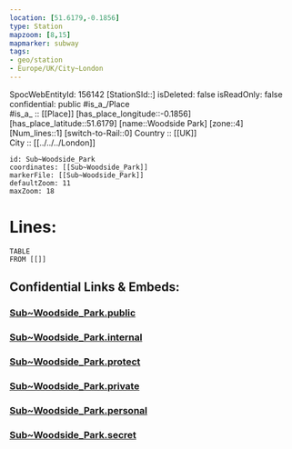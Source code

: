 ```yaml
---
location: [51.6179,-0.1856] 
type: Station 
mapzoom: [8,15] 
mapmarker: subway 
tags:
- geo/station
- Europe/UK/City~London
---
```

SpocWebEntityId: 156142
[StationSId::] 
isDeleted: false
isReadOnly: false
confidential: public
#is_a_/Place  
#is_a_ :: [[Place]] 
[has_place_longitude::-0.1856] 
[has_place_latitude::51.6179] 
[name::Woodside Park] 
[zone::4] 
[Num_lines::1] 
[switch-to-Rail::0] 
Country :: [[UK]]  
City :: [[../../../London]]  


```leaflet
id: Sub~Woodside_Park
coordinates: [[Sub~Woodside_Park]] 
markerFile: [[Sub~Woodside_Park]] 
defaultZoom: 11 
maxZoom: 18
```


# Lines: 
```dataview
TABLE 
FROM [[]] 
```


## Confidential Links & Embeds: 

### [Sub~Woodside_Park.public](/_public/\Earth\Continent\Europe\Europe~North\UK\England\Regions~England\London,Greater\cities~GreaterLondon\Underground\StationSub~Woodside_Park.public.md) 

### [Sub~Woodside_Park.internal](/_internal/\Earth\Continent\Europe\Europe~North\UK\England\Regions~England\London,Greater\cities~GreaterLondon\Underground\StationSub~Woodside_Park.internal.md) 

### [Sub~Woodside_Park.protect](/_protect/\Earth\Continent\Europe\Europe~North\UK\England\Regions~England\London,Greater\cities~GreaterLondon\Underground\StationSub~Woodside_Park.protect.md) 

### [Sub~Woodside_Park.private](/_private/\Earth\Continent\Europe\Europe~North\UK\England\Regions~England\London,Greater\cities~GreaterLondon\Underground\StationSub~Woodside_Park.private.md) 

### [Sub~Woodside_Park.personal](/_personal/\Earth\Continent\Europe\Europe~North\UK\England\Regions~England\London,Greater\cities~GreaterLondon\Underground\StationSub~Woodside_Park.personal.md) 

### [Sub~Woodside_Park.secret](/_secret/\Earth\Continent\Europe\Europe~North\UK\England\Regions~England\London,Greater\cities~GreaterLondon\Underground\StationSub~Woodside_Park.secret.md)

